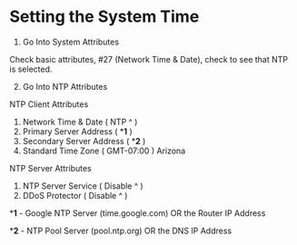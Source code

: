 # Setting the System Time

1. Go Into System Attributes

Check basic attributes, #27 (Network Time & Date), check to see that NTP is selected.

2. Go Into NTP Attributes

NTP Client Attributes
1) Network Time & Date ( NTP ^ )
2) Primary Server Address ( ***1** )
3) Secondary Server Address ( ***2** )
4) Standard Time Zone ( GMT-07:00 ) Arizona

NTP Server Attributes
1) NTP Server Service ( Disable ^ )
2) DDoS Protector ( Disable ^ )

***1** - Google NTP Server (time.google.com) OR the Router IP Address

***2** - NTP Pool Server (pool.ntp.org) OR the DNS IP Address